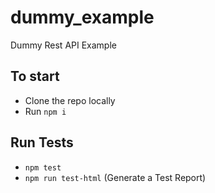 # dummy_example
Dummy Rest API Example

## To start
- Clone the repo locally
- Run `npm i`

## Run Tests
- `npm test`
- `npm run test-html` (Generate a Test Report)
